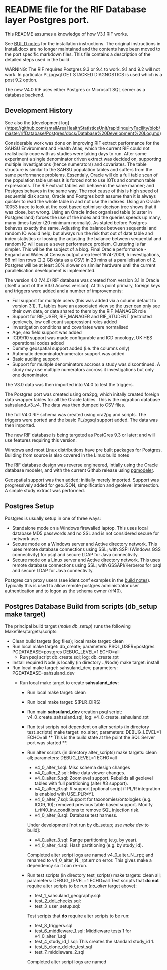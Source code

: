 # README file for the RIF Database layer Postgres port.

This README assumes a knowledge of how V3.1 RIF works.

See [BUILD notes](https://github.com/smallAreaHealthStatisticsUnit/rapidInquiryFacility/blob/master/rifDatabase/Postgres/psql_scripts/BUILD.md) 
for the installation instructions. The original instructions in Install.docx are no longer maintained and the contents have been moved to 
the port specific markdown files. This file contains a description of the detailed steps used in the build.

WARNING: The RIF requires Postgres 9.3 or 9.4 to work. 9.1 and 9.2 will not work. In particular PL/pgsql GET STACKED DIAGNOSTICS is used which 
is a post 9.2 option. 

The new V4.0 RIF uses either Postgres or Microsoft SQL server as a database backend.

## Development History

See also the [development log] 
(https://github.com/smallAreaHealthStatisticsUnit/rapidInquiryFacility/blob/master/rifDatabase/Postgres/docs/Database%20Development%20Log.md)

Considerable work was done on improving RIF extract performance for the SAHSU Environment and Health Atlas; which the current RIF could not 
realistically cope  with as studies were taking days to run. After some experiment a single denominator driven extract was decided on, 
supporting multiple investigations (hence numerators) and covariates. The table structure is similar to the SAHSU population tables and 
suffers from the same performance problems. Essentialy, Oracle will do a full table scan of the population table unless it is forced not 
to use IOTs and common table expressions. The RIF extract tables will behave in the same manner; and Postgres behaves in the same way. The 
root cause of this is high speed of sequential disk scans, Oracle and Postgres both assume than it is always quicker to read the whole table 
in and not use the indexes. Using an Oracle 10053 trace to look at the cost based optimiser decison tree shows that it was close, but wrong. 
Using an Oracle Index organised table (cluster in Postgres land) forces the use of the index and the queries speeds up many, many times faster 
(20 minimum normally). As stated before Postgres behaves exactly the same. Adjusting the balance between sequential and random IO would help; 
but always run the risk that out of date table and index statistics or loosing the adjusting the balance between sequential and random IO will 
cause a sever performance problem. Clustering is far simpler. This wil be the subject of a blog. Final Oracle performance - Engand and Wales at 
Census output area level 1974-2009, 5 investigations, 58 million rows (2.2 GB data as a CSV) in 23 mins at a parallelisation of 2. Postgres will 
be at least 30% slower on similar hardware until the current parallelisation development is implemented.

The version 4.0 (V4.0) RIF database was created from version 3.1 in Oracle (itself a port of the V3.0 Access version). At this point primary, foreign 
keys and triggers were added and a number of improvements:

* Full support for multiple users (this was added via a column default to version 3.1). T_ tables have an associated view so the user can 
  only see their own data, or data shared to them by the RIF_MANAGER role
* Support for RIF_USER, RIF_MANAGER and RIF_STUDENT (restricted geolevels, low cell count suppression) roles added
* Investigation conditions and covariates were normalised
* Age, sex field support was added
* ICD9/10 support was made configurable and ICD oncology, UK HES operational codes added
* Dummy geospatial support added (i.e. the columns only)
* Automatic denominator/numerator support was added
* Basic auditing support
* Support for multiple denominators accross a study was discontinued. A study may use multiple numerators accross it investigations but 
  only one denominator.

The V3.0 data was then imported into V4.0 to test the triggers.

The Postgres port was created using ora2pg; which initally created foreign data wrapper tables for all the Oracle tables. This is the migration 
database sahsuland_v3_v4. The data was then dumped to CSV files.

The full V4.0 RIF schema was created using ora2pg and scripts. The triggers were ported and the basic PL/pgsql support added. The data 
was then imported. 

The new RIF database is being targeted as PostGres 9.3 or later; and will use features requiring this version.

Windows and most Linux distributions have pre built packages for Postgres. Building from source is also covered in the Linux build notes 

The RIF database design was reverse engineered, intially using the Oracle database modeler, and with the current Github release using 
[pgmodeler](https://github.com/pgmodeler/pgmodeler).

Geospatial support was then added; initially merely imported. Support was progressively added for geoJSON, simplification and geolevel 
intersection. A simple study extract was performed.

## Postgres Setup

Postgres is usually setup in one of three ways:
 
* Standalone mode on a Windows firewalled laptop. This uses local database MD5 passwords and no SSL and is not considered secure for network use.
* Secure mode on a Windows server and Active directory network. This uses remote database connections using SSL; with SSPI (Windows GSS 
  connectivity) for psql and secure LDAP for Java connectivity.
* Secure mode on a Linux server and Active directory network. This uses remote database connections using SSL; with GSSAPI/Kerberos for 
  psql and secure LDAP for Java connectivity.

Postgres can proxy users (see ident.conf examples in the [build notes](https://github.com/smallAreaHealthStatisticsUnit/rapidInquiryFacility/blob/master/rifDatabase/Postgres/docs/build.md)). 
Typically this is used to allow remote postgres administrator user authentication and to logon as the schema owner (rif40).

## Postgres Database Build from scripts (db_setup make target)

The principal build target (*make db_setup*) runs the following Makefiles/targets/scripts:

* Clean build targets (log files); local make target: clean
* Run local make target: db_create; parameters: PSQL_USER=postgres PGDATABASE=postgres DEBUG_LEVEL=1 ECHO=all
  * Run psql script db_create.sql; log: db_create.rpt
* Install required Node.js locally (in directory ../Node) make target: install	
* Run local make target: sahsuland_dev; parameters: PGDATABASE=sahsuland_dev
  * Run local make target to create **sahsuland_dev**:
    * Run local make target: clean
	* Run local make target: $(PLR_DIRS)
	* Run main **sahsuland_dev** creation psql script: v4_0_create_sahsuland.sql; log: v4_0_create_sahsuland.rpt 
	* Run test scripts not dependent on alter scripts (in directory test_scripts) make target: no_alter; parameters: DEBUG_LEVEL=1 ECHO=all
	  ** This is the build state at the point the SQL Server port was started **.
	* Run alter scripts (in directory alter_scripts) make targets: clean all; parameters: DEBUG_LEVEL=1 ECHO=all
	  * v4_0_alter_1.sql: Misc schema design changes
 	  * v4_0_alter_2.sql: Misc data viewer changes.
 	  * v4_0_alter_5.sql: Zoomlevel support. Rebuilds all geolevel tables with full partitioning (alter #3 support).
 	  * v4_0_alter_6.sql: R support [optional script if PL/R integration is enabled with USE_PLR=Y].
 	  * v4_0_alter_7.sql: Support for taxonomies/ontologies (e.g. ICD9, 10); removed previous table based support.
                          Modify t_rif40_inv_conditions to remove SQL injection risk.
 	  * v4_0_alter_8.sql: Database test harness.
	  
	  Under development [not run by db_setup; use *make dev* to build]:
	  
	  * v4_0_alter_3.sql: Range partitioning (e.g. by year).
 	  * v4_0_alter_4.sql: Hash partitioning (e.g. by study_id).
	  
	  Completed alter script logs are named v4_0_alter_N.<database>_rpt; and renamed to v4_0_alter_N.<database>_rpt.err on error.
	  This gives make a dependency so it can re-run.
	  
	* Run test scripts (in directory test_scripts) make targets: clean all; parameters: DEBUG_LEVEL=1 ECHO=all
	  Test scripts that **do not** require alter scripts to be run (*no_alter* target above): 
	  * test_1_sahsuland_geography.sql:
	  * test_2_ddl_checks.sql:
	  * test_3_user_setup.sql:
	  
	  Test scripts that **do** require alter scripts to be run:
	  * test_8_triggers.sql
	  * test_6_middleware_1.sql: Middleware tests 1 for v4_0_alter_1.sql
	  * test_4_study_id_1.sql: This creates the standard study_id 1.
	  * test_5_clone_delete_test.sql
	  * test_7_middleware_2.sql
	  
	  Completed alter script logs are named <script>.<database>_rpt; and renamed to <script>.<database>_rpt.err on error.
	  This gives make a dependency so it can re-run.
	  
	  There is no concept of test scripts for alter scripts under development.
	  
	  Test scripts are run in sequence apart from test 8 which is run first to test the test harness.
	  
  * Run local make target: v4_0_vacuum_analyse_dev
    * Run psql script to VACUUM ANALYZE the *sahsuland_dev* database v4_0_vacuum_analyse.sql; log: v4_0_vacuum_analyse.rpt  
* Run local make target: sahsuland_dev_dump; parameters: PGDATABASE=sahsuland_dev
  * Dump *sahsuland_dev* database using pg_dump in custom format, excluding UK geography tables, 
    parameters: -U postgres -w -F custom -T '*x_uk*' -T '*.x_ew01*' -v sahsuland_dev > ../install/sahsuland_dev.dump
    ** This is used to create the *sahsuland* database**.	
* Run in ../install pg_restore; log; pg_restore.rpt; parameters: -d sahsuland -U postgres -v ../install/sahsuland_dev.dump 
* Run alter scripts (in directory alter_scripts) make targets: clean all; parameters: PGDATABASE=sahsuland		
* Run Node.js program (in directory ../Node) make target: topojson_convert; parameters: PGDATABASE=sahsuland
  This runs the Node.js program topojson_convert.js to convert GeoJSON to TopoJSON. This will be replaced by a web service.
* Run local make targets: clean v4_0_vacuum_analyse_dev; parameters: PGDATABASE=sahsuland
    * Run psql script to VACUUM ANALYZE the *sahsuland* database v4_0_vacuum_analyse.sql; log: v4_0_vacuum_analyse.rpt
* Run test scripts (in directory test_scripts) make targets: test_scripts clean all; parameters: PGDATABASE=sahsuland	
* Run local make target: sahsuland_dump
  * Dump *sahsuland* database using pg_dump in custom format, excluding UK geography tables, 
    parameters: -U postgres -w -F custom -T '*x_uk*' -T '*.x_ew01*' -v sahsuland > ../install/sahsuland.dump
    ** This is used as the *sahsuland* database** installer.	
* Run Entity Relationship Diagrams build (in directory ../../ERD) make target: dbms_tools
  <ADD>
	
End of a successful db_setup make run:
```
pg_dump: setting owner and privileges for FK CONSTRAINT table_or_view_name_hide_fk
pg_dump: setting owner and privileges for FK CONSTRAINT table_or_view_name_hide_fk
make[1]: Leaving directory `/c/Users/pch/Documents/GitHub/rapidInquiryFacility/rifDatabase/Postgres/psql_scripts'
make -C ../../ERD dbms_tools
Debug level set to default: 0
make[1]: Entering directory `/c/Users/pch/Documents/GitHub/rapidInquiryFacility/rifDatabase/ERD'
Makefile:184: *** commands commence before first target.  Stop.
make[1]: Leaving directory `/c/Users/pch/Documents/GitHub/rapidInquiryFacility/rifDatabase/ERD'
make: [db_setup] Error 2 (ignored)
SAHSULAND and SAHSULAND_DEV setup completed OK
```

## Issues with the build

### Lack of networking with cause Node.js makefiles to fail:

* Node.js program (in directory ../Node) topojson_convert.js. This will be replaced by a 
  web service. This causes a web service testing error later in the build:
```
<DETECT FAILURE EARLIER; caused by psql not exiting on shell errors>
```
* Node.js program (in directory ../../test_harness/db_test_harness): db_test_harness.js

<IMPROVE TEST 8 ERROR MESSAGE>